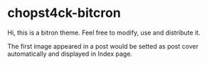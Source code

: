 # chopst4ck-bitcron

Hi, this is a bitron theme.
Feel free to modify, use and distribute it.

The first image appeared in a post would be setted as post cover automatically and displayed in Index page.
